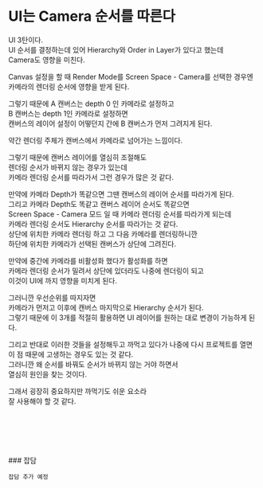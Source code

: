 # UI는 Camera 순서를 따른다

UI 3탄이다.  
UI 순서를 결정하는데 있어 Hierarchy와 Order in Layer가 있다고 했는데  
Camera도 영향을 미친다.  

Canvas 설정을 할 때 Render Mode를 Screen Space - Camera를 선택한 경우엔  
카메라의 렌더링 순서에 영향을 받게 된다.  

그렇기 때문에 A 캔버스는 depth 0 인 카메라로 설정하고  
B 캔버스는 depth 1인 카메라로 설정하면  
캔버스의 레이어 설정이 어떻던지 간에 B 캔버스가 먼저 그려지게 된다.  

약간 렌더링 주체가 캔버스에서 카메라로 넘어가는 느낌이다.  

그렇기 때문에 캔버스 레이어를 열심히 조절해도  
렌더링 순서가 바뀌지 않는 경우가 있는데  
카메라 렌더링 순서를 따라가서 그런 경우가 많은 것 같다.

만약에 카메라 Depth가 똑같으면 그땐 캔버스의 레이어 순서를 따라가게 된다.  
그리고 카메라 Depth도 똑같고 캔버스 레이어 순서도 똑같으면  
Screen Space - Camera 모드 일 때 카메라 렌더링 순서를 따라가게 되는데  
카메라 렌더링 순서도 Hierarchy 순서를 따라가는 것 같다.  
상단에 위치한 카메라 렌더링 하고 그 다음 카메라를 렌더링하니깐  
하단에 위치한 카메라가 선택된 캔버스가 상단에 그려진다.  

만약에 중간에 카메라를 비활성화 했다가 활성화를 하면  
카메라 렌더링 순서가 밀려서 상단에 있더라도 나중에 렌더링이 되고  
이것이 UI에 까지 영향을 미치게 된다.  

그러니깐 우선순위를 따지자면  
카메라가 먼저고 이후에 캔버스 마지막으로 Hierarchy 순서가 된다.  
그렇기 때문에 이 3개를 적절히 활용하면 UI 레이어를 원하는 대로 변경이 가능하게 된다.  

그리고 반대로 이러한 것들을 설정해두고 까먹고 있다가 나중에 다시 프로젝트를 열면  
이 점 때문에 고생하는 경우도 있는 것 같다.  
그러니깐 왜 순서를 바꿔도 순서가 바뀌지 않는 거야 하면서  
열심히 원인을 찾는 것이다.  

그래서 굉장히 중요하지만 까먹기도 쉬운 요소라  
잘 사용해야 할 것 같다.  

</br>
</br>
</br>
</br>
</br>
### 잡담   

```
잡담 추가 예정
```
